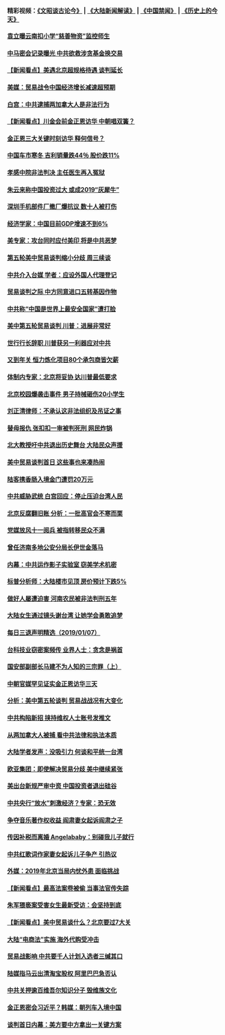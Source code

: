 #### 精彩视频：[《文昭谈古论今》](https://github.com/gfw-breaker/wenzhao/blob/master/README.md?t=01082131) | [《大陆新闻解读》](https://github.com/gfw-breaker/ntdtv-comedy/blob/master/README.md?t=01082131) | [《中国禁闻》](https://github.com/gfw-breaker/ntdtv-news/blob/master/README.md?t=01082131) | [《历史上的今天》](https://github.com/gfw-breaker/today-in-history/blob/master/README.md?t=01082131) 

#### [袁立曝云南扣小学“慈善物资”监控师生](../pages/nsc413/n10962082.md?t=01082131) 

#### [中马密会记录曝光 中共欲救涉贪基金换交易](../pages/nsc413/n10962070.md?t=01082131) 

#### [【新闻看点】美遇北京超规格待遇 谈判延长](../pages/nsc413/n10961905.md?t=01082131) 

#### [美媒：贸易战令中国经济增长减速超预期](../pages/nsc413/n10961295.md?t=01082131) 

#### [白宫：中共逮捕两加拿大人是非法行为](../pages/nsc413/n10962084.md?t=01082131) 

#### [【新闻看点】川金会前金正恩访华 中朝唱双簧？](../pages/nsc413/n10962061.md?t=01082131) 

#### [金正恩三大关键时刻访华 释何信号？](../pages/nsc413/n10961954.md?t=01082131) 

#### [中国车市寒冬 吉利销量跌44％ 股价跌11%](../pages/nsc413/n10961787.md?t=01082131) 

#### [孝感中院非法判决 主任医生再入冤狱](../pages/nsc413/n10959706.md?t=01082131) 

#### [朱云来称中国投资过大 或成2019“灰犀牛”](../pages/nsc413/n10961950.md?t=01082131) 

#### [深圳手机部件厂撤厂爆抗议 数十人被打伤](../pages/nsc413/n10961920.md?t=01082131) 

#### [经济学家：中国目前GDP增速不到6%](../pages/nsc413/n10961924.md?t=01082131) 

#### [美专家：攻台同时应付美印 将是中共恶梦](../pages/nsc413/n10961718.md?t=01082131) 

#### [第五轮美中贸易谈判缩小分歧 周三续谈](../pages/nsc413/n10961892.md?t=01082131) 

#### [中共介入台媒 学者：应设外国人代理登记](../pages/nsc413/n10961549.md?t=01082131) 

#### [贸易谈判之际 中方同意进口五转基因作物](../pages/nsc413/n10961808.md?t=01082131) 

#### [中共称“中国是世界上最安全国家”遭打脸](../pages/nsc413/n10961685.md?t=01082131) 

#### [美中第五轮贸易谈判 川普：进展非常好](../pages/nsc413/n10961683.md?t=01082131) 

#### [世行行长辞职 川普获另一利器应对中共](../pages/nsc413/n10961551.md?t=01082131) 

#### [又到年关 恒力炼化项目80个承包商皆欠薪](../pages/nsc413/n10961113.md?t=01082131) 

#### [体制内专家：北京将妥协 达川普最低要求](../pages/nsc413/n10961606.md?t=01082131) 


#### [北京校园爆袭击事件 男子持械砸伤20小学生](../pages/nsc413/n10961064.md?t=01082131) 

#### [刘正清律师：不承认这非法组织及吊证之事](../pages/nsc413/n10961111.md?t=01082131) 

#### [替母报仇 张扣扣一审被判死刑 网民炸锅](../pages/nsc413/n10960960.md?t=01082131) 

#### [北大教授吁中共退出历史舞台 大陆民众声援](../pages/nsc413/n10960670.md?t=01082131) 

#### [美中贸易谈判首日 这些事也来凑热闹](../pages/nsc413/n10960673.md?t=01082131) 

#### [陆客携香肠入境金门遭罚20万元](../pages/nsc413/n10961143.md?t=01082131) 

#### [中共威胁武统 白宫回应：停止压迫台湾人民](../pages/nsc413/n10961171.md?t=01082131) 

#### [北京反腐翻旧账 分析：一批高官会不寒而栗](../pages/nsc413/n10960895.md?t=01082131) 

#### [党媒放风十一阅兵 被指转移民众不满](../pages/nsc413/n10960448.md?t=01082131) 

#### [曾任济南多地公安分局长伊世金落马](../pages/nsc413/n10959345.md?t=01082131) 

#### [内幕：中共运作影子实验室 窃美学术机密](../pages/nsc413/n10960558.md?t=01082131) 

#### [标普分析师：大陆楼市见顶 房价预计下跌5%](../pages/nsc413/n10960283.md?t=01082131) 

#### [做好人屡遭迫害 河南农民被非法判刑五年](../pages/nsc413/n10951177.md?t=01082131) 

#### [大陆女生通过镜头谢台湾 让她学会勇敢追梦](../pages/nsc413/n10960488.md?t=01082131) 

#### [每日三退声明精选（2019/01/07）](../pages/nsc413/n10960494.md?t=01082131) 

#### [台科技业窃密案频传 业界人士：贪念是祸首](../pages/nsc413/n10960368.md?t=01082131) 

#### [国安部副部长马建不为人知的三宗罪（上）](../pages/nsc413/n10945241.md?t=01082131) 

#### [中朝官媒罕见证实金正恩访华三天](../pages/nsc413/n10960336.md?t=01082131) 

#### [分析：美中第五轮谈判 贸易战战况有大变化](../pages/nsc413/n10960121.md?t=01082131) 

#### [中共构陷新招 挟持维权人士账号发推文](../pages/nsc413/n10960044.md?t=01082131) 

#### [从两加拿大人被捕 看中共法律和执法本质](../pages/nsc413/n10960250.md?t=01082131) 

#### [大陆学者发声：没吸引力 何谈和平统一台湾](../pages/nsc413/n10960204.md?t=01082131) 

#### [欧亚集团：即使解决贸易分歧 美中继续紧张](../pages/nsc413/n10960173.md?t=01082131) 

#### [美出台新规严审中资 中国投资者退出硅谷](../pages/nsc413/n10960181.md?t=01082131) 

#### [中共央行“放水”刺激经济？专家：恐无效](../pages/nsc413/n10959681.md?t=01082131) 

#### [争夺音乐著作权收益 阎肃妻女起诉阎肃之子](../pages/nsc413/n10959974.md?t=01082131) 

#### [传因补税而离婚 Angelababy：别碰我儿子就行](../pages/nsc413/n10957936.md?t=01082131) 

#### [中共红歌词作家妻女起诉儿子争产 引热议](../pages/nsc413/n10960004.md?t=01082131) 

#### [外媒：2019年北京当局内忧外患 面临挑战](../pages/nsc413/n10960077.md?t=01082131) 

#### [【新闻看点】最高法案卷被偷 当事法官传失踪](../pages/nsc413/n10959891.md?t=01082131) 

#### [朱军猥亵案受害女生最新受访：会坚持到底](../pages/nsc413/n10959950.md?t=01082131) 

#### [【新闻看点】美中贸易谈什么？北京要过7大关](../pages/nsc413/n10959840.md?t=01082131) 

#### [大陆“电商法”实施 海外代购受冲击](../pages/nsc413/n10958478.md?t=01082131) 

#### [贸易战影响 中共要千人计划入选者三缄其口](../pages/nsc413/n10959988.md?t=01082131) 

#### [陆媒指马云出清淘宝股权 阿里巴巴急否认](../pages/nsc413/n10959864.md?t=01082131) 

#### [中共关押逾百维吾尔知识分子 毁维族文化](../pages/nsc413/n10959719.md?t=01082131) 

#### [金正恩密会习近平？韩媒：朝列车入境中国](../pages/nsc413/n10959856.md?t=01082131) 

#### [谈判首日内幕：美方要中方拿出一关键方案](../pages/nsc413/n10959854.md?t=01082131) 


